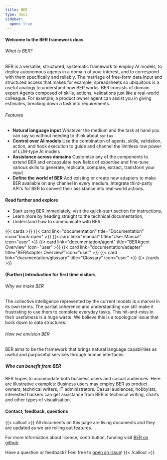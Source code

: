 ```yaml
---
title: BER
type: docs
sidebar:
  open: true
---
```


#### Welcome to the BER framework docs
###### What is BER?
BER is a versatile, structured, systematic framework to employ AI models, to deploy autonomous agents in a domain of your interest, and to correspond with them specifically and reliably. The marriage of free-form data input and structured access that makes for example, spreadsheets so ubiquitous is a useful analogy to understand how BER works. BER consists of domain expert Agents composed of skills, actions, validations just like a real-world colleague. For example, a product owner agent can assist you in giving estimates, breaking down a task into requirements.

###### Features
 - **Natural language input** Whatever the medium and the task at hand you can say so without needing to think about `syntax`
 - **Control over AI models** Use the combination of agents, skills, validation, action, and hook execution to guide and channel the limitless raw power of LLM-type AI models
 - **Assistance across domains** Customise any of the components to extend BER and encapsulate new fields of expertise and fine-tune various skills to generate, replicate, compare, extract, transform your input
 - **Define the world of BER** Add existing or create new adapters to make BER available on any channel in every medium. Integrate third-party API's for BER to convert their assistance into real-world actions.

#### Read further and explore
 - Start using BER immediately, visit the quick-start section for instructions,
 - Learn more by heading straight to the technical documentation,
 - Understand how to communicate with BER.

{{< cards >}}
{{< card link="documentation" title="Documentation" icon="book-open" >}}
{{< card link="manual" title="User Manual" icon="user" >}}
{{< card link="documentation/agent" title="BERAgent Overview" icon="user" >}}
{{< card link="documentation/adapter" title="BERAdapter Overview" icon="user" >}}
{{< card link="documentation/glossary" title="Glossary" icon="user" >}}
{{< /cards >}}

#### (Further) Introduction for first time visitors
###### Why we make BER
The collective intelligence represented by the current models is a marvel in its own terms. The partial coherence and understanding can still make it frustrating to use them to complete everyday tasks. This hit-and-miss in their usefulness is a huge waste. We believe this is a topological issue that boils down to data structures.

###### How we envision BER
BER aims to be the framework that brings natural language capabilities as useful and purposeful services through human interfaces.

##### Who can benefit from BER
BER hopes to accomodate both business users and casual audiences. Here are illustrative examples: Business users may employ BER as product owners, technical writers, IT administrators. Casual audiences, hobbyists, interested hackers can get assistance from BER in technical writing, charts and other types of visualisation.

#### Contact, feedback, questions

{{< callout >}}
  All documents on this page are living documents and they are updated as we are rolling out features.

For more information about licence, contribution, funding visit [BER on github](https://github.com/berbyte).

  Have a question or feedback? Feel free to [open an issue](https://github.com/berbyte/ber/issues/new)!
{{< /callout >}}
